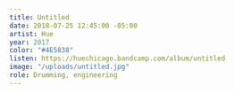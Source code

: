 ```yaml
---
title: Untitled
date: 2018-07-25 12:45:00 -05:00
artist: Hue
year: 2017
color: "#4E5838"
listen: https://huechicago.bandcamp.com/album/untitled
image: "/uploads/untitled.jpg"
role: Drumming, engineering
---
```


